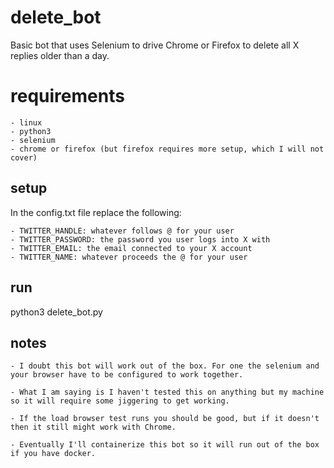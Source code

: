 # delete_bot

Basic bot that uses Selenium to drive Chrome or Firefox to delete all X replies older than a day.

# requirements

    - linux
    - python3
    - selenium
    - chrome or firefox (but firefox requires more setup, which I will not cover)

## setup

In the config.txt file replace the following:

    - TWITTER_HANDLE: whatever follows @ for your user
    - TWITTER_PASSWORD: the password you user logs into X with
    - TWITTER_EMAIL: the email connected to your X account
    - TWITTER_NAME: whatever proceeds the @ for your user

## run

python3 delete_bot.py

## notes

    - I doubt this bot will work out of the box. For one the selenium and your browser have to be configured to work together.

    - What I am saying is I haven't tested this on anything but my machine so it will require some jiggering to get working.

    - If the load browser test runs you should be good, but if it doesn't then it still might work with Chrome.

    - Eventually I'll containerize this bot so it will run out of the box if you have docker.